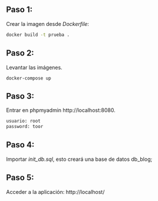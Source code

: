 ## Paso 1:

Crear la imagen desde _Dockerfile_:

``` bash
docker build -t prueba .
```

## Paso 2:

Levantar las imágenes.

``` bahs
docker-compose up
```

## Paso 3:

Entrar en phpmyadmin http://localhost:8080.

``` bash
usuario: root
password: toor
```

## Paso 4:

Importar _init_db.sql_, esto creará una base de datos db_blog;

## Paso 5:

Acceder a la aplicación: http://localhost/

